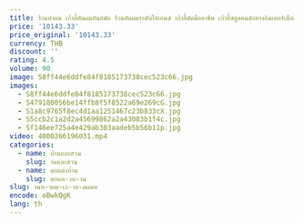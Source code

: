 ```yaml
---
title: ร้านทําผม เก้าอี้ตัดผมทันสมัย ร้านตัดผมระดับไฮเอนด์ เก้าอี้ตัดมืออาชีพ เก้าอี้สตูลคนดังทางอินเทอร์เน็ต
price: '10143.33'
price_original: '10143.33'
currency: THB
discount: ''
rating: 4.5
volume: 90
image: S8ff44e6ddfe84f8185173738cec523c66.jpg
images:
  - S8ff44e6ddfe84f8185173738cec523c66.jpg
  - S479180056be14ffb8f5f8522a69e269cG.jpg
  - S1a8c9765f8ec4d1aa1251467c23b833cX.jpg
  - S5ccb2c1a2d2a45699862a2a43083b1f4c.jpg
  - Sf146ee725a4e429ab303aadeb5b56b11p.jpg
video: 4000266196031.mp4
categories:
  - name: บ้านและสวน
    slug: านและสวน
  - name: ตกแต่งบ้าน
    slug: ตกแต-งบ-าน
slug: านท-าผม-เก-าอ-ดผมท
encode: oBwkQgK
lang: th
---
```

  